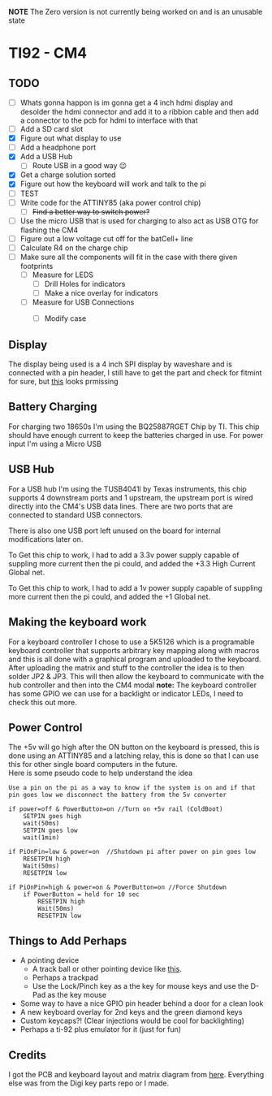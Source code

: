 
**NOTE**
The Zero version is not currently being worked on and is an unusable state

# TI92 - CM4

TODO
--------
- [ ] Whats gonna happon is im gonna get a 4 inch hdmi display and desolder the hdmi connector and add it to a ribbion cable and then add a connector to the pcb for hdmi to interface with that
- [ ] Add a SD card slot
- [x] Figure out what display to use
- [ ] Add a headphone port
- [x] Add a USB Hub
	- [ ] Route USB in a good way :wink:
- [x] Get a charge solution sorted
- [x] Figure out how the keyboard will work and talk to the pi
- [ ] TEST
- [ ] Write code for the ATTINY85 (aka power control chip)
	- [ ] ~~Find a better way to switch power?~~
 - [ ] Use the micro USB that is used for charging to also act as USB OTG for flashing the CM4
 - [ ] Figure out a low voltage cut off for the batCell+ line
 - [ ] Calculate R4 on the charge chip
 - [ ] Make sure all the components will fit in the case with there given footprints
	 - [ ] Measure for LEDS
		 - [ ] Drill Holes for indicators
		 - [ ] Make a nice overlay for indicators 
	 - [ ] Measure for USB Connections
		 - [ ] Modify case


Display
----------
The display being used is a 4 inch SPI display by waveshare and is connected with a pin header, I still have to get the part and check for fitmint for sure, but [this](https://www.waveshare.com/4inch-RPi-LCD-C.htm) looks prmissing

Battery Charging
----------
For charging two 18650s I'm using the BQ25887RGET Chip by TI. This chip should have enough current to keep the batteries charged in use. For power input I'm using a Micro USB 

USB Hub
-----------
For a USB hub I'm using the TUSB4041l by Texas instruments, this chip supports 4 downstream ports and 1 upstream, the upstream port is wired directly into the CM4's USB data lines. There are two ports that are connected to standard USB connectors. 

There is also one USB port left unused on the board for internal modifications later on. 

To Get this chip to work, I had to add a 3.3v power supply capable of suppling more current then the pi could, and added the +3.3 High Current Global net. 

To Get this chip to work, I had to add a 1v power supply capable of suppling more current then the pi could, and added the +1 Global net.

Making the keyboard work
----------------------------------
For a keyboard controller I chose to use a 5K5126 which is a programable keyboard controller that supports arbitrary key mapping along with macros and this is all done with a graphical program and uploaded to the keyboard. 
After uploading the matrix and stuff to the controller the idea is to then solder JP2 & JP3. This will then allow the keyboard to communicate with the hub controller and then into the CM4 modal
**note:**  The keyboard controller has some GPIO we can use for a backlight or indicator LEDs, I need to check this out more. 


Power Control
--------
The +5v will go high after the ON button on the keyboard is pressed, this is done using an ATTINY85 and a latching relay, this is done so that I can use this for other single board computers in the future.  
Here is some pseudo code to help understand the idea
```
Use a pin on the pi as a way to know if the system is on and if that pin goes low we disconnect the battery from the 5v converter

if power=off & PowerButton=on //Turn on +5v rail (ColdBoot)
	SETPIN goes high
	wait(50ms)
	SETPIN goes low
	wait(1min)

if PiOnPin=low & power=on  //Shutdown pi after power on pin goes low
	RESETPIN high
	Wait(50ms)
	RESETPIN low

if PiOnPin=high & power=on & PowerButton=on //Force Shutdown 
	if PowerButton = held for 10 sec
		RESETPIN high
		Wait(50ms)
		RESETPIN low	
```


Things to Add Perhaps
---------------------------
- A pointing device
	- A track ball or other pointing device like [this](https://shop.pimoroni.com/products/trackball-breakout). 
	- Perhaps a trackpad
	- Use the Lock/Pinch key as a the key for mouse keys and use the D-Pad as the key mouse
- Some way to have a nice GPIO pin header behind a door for a clean look
- A new keyboard overlay for 2nd keys and the green diamond keys
- Custom keycaps?! (Clear injections would be cool for backlighting)
- Perhaps a ti-92 plus emulator for it (just for fun)

Credits
------
I got the PCB and keyboard layout and matrix diagram from [here](https://github.com/ccadic/TI92-revive). 
Everything else was from the Digi key parts repo or I made. 
